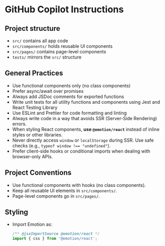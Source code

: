 # GitHub Copilot Instructions

## Project structure
- `src/` contains all app code
- `src/components/` holds reusable UI components
- `src/pages/` contains page-level components
- `tests/` mirrors the `src/` structure

## General Practices
- Use functional components only (no class components)
- Prefer async/await over promises
- Always add JSDoc comments for exported functions
- Write unit tests for all utility functions and components using Jest and React Testing Library
- Use ESLint and Prettier for code formatting and linting
- Always write code in a way that avoids SSR (Server-Side Rendering) errors.
- When styling React components, **use `@emotion/react`** instead of inline styles or other libraries.
- Never directly access `window` or `localStorage` during SSR. Use safe checks (e.g., `typeof window !== "undefined"`).
- Prefer client-side hooks or conditional imports when dealing with browser-only APIs.

## Project Conventions
- Use functional components with hooks (no class components).
- Keep all reusable UI elements in `src/components/`.
- Page-level components go in `src/pages/`.

## Styling
- Import Emotion as:
  ```js
  /** @jsxImportSource @emotion/react */
  import { css } from '@emotion/react';
